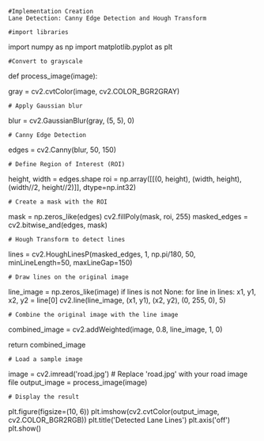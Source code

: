     #Implementation Creation
    Lane Detection: Canny Edge Detection and Hough Transform
    
    #import libraries
import numpy as np
import matplotlib.pyplot as plt
    
    #Convert to grayscale
  def process_image(image):

  
  gray = cv2.cvtColor(image, cv2.COLOR_BGR2GRAY)
    
    # Apply Gaussian blur
  blur = cv2.GaussianBlur(gray, (5, 5), 0)
    
    # Canny Edge Detection
  edges = cv2.Canny(blur, 50, 150)
    
    # Define Region of Interest (ROI)
  height, width = edges.shape
  roi = np.array([[(0, height), (width, height), (width//2, height//2)]], dtype=np.int32)
    
    # Create a mask with the ROI
  mask = np.zeros_like(edges)
  cv2.fillPoly(mask, roi, 255)
  masked_edges = cv2.bitwise_and(edges, mask)
    
    # Hough Transform to detect lines
  lines = cv2.HoughLinesP(masked_edges, 1, np.pi/180, 50, minLineLength=50, maxLineGap=150)
    
    # Draw lines on the original image
  line_image = np.zeros_like(image)
  if lines is not None:
        for line in lines:
            x1, y1, x2, y2 = line[0]
            cv2.line(line_image, (x1, y1), (x2, y2), (0, 255, 0), 5)
    
    # Combine the original image with the line image
  combined_image = cv2.addWeighted(image, 0.8, line_image, 1, 0)
    
  return combined_image

    # Load a sample image
image = cv2.imread('road.jpg')  # Replace 'road.jpg' with your road image file
output_image = process_image(image)

    # Display the result
plt.figure(figsize=(10, 6))
plt.imshow(cv2.cvtColor(output_image, cv2.COLOR_BGR2RGB))
plt.title('Detected Lane Lines')
plt.axis('off')
plt.show()
